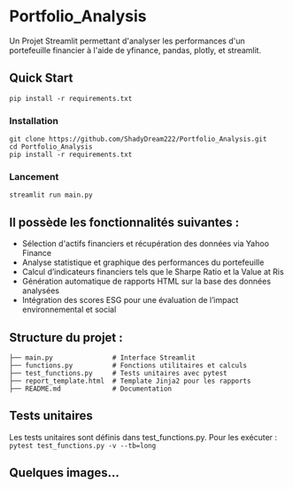 # Portfolio_Analysis

Un Projet Streamlit permettant d'analyser les performances d'un portefeuille financier à l'aide de yfinance, pandas,  plotly, et streamlit. 

##  Quick Start 

`pip install -r requirements.txt`

### Installation

```
git clone https://github.com/ShadyDream222/Portfolio_Analysis.git
cd Portfolio_Analysis
pip install -r requirements.txt
```

### Lancement 

`streamlit run main.py`

## Il possède les fonctionnalités suivantes :

- Sélection d'actifs financiers et récupération des données via Yahoo Finance
- Analyse statistique et graphique des performances du portefeuille
- Calcul d’indicateurs financiers tels que le Sharpe Ratio et la Value at Ris
- Génération automatique de rapports HTML sur la base des données analysées
- Intégration des scores ESG pour une évaluation de l’impact environnemental et social


## Structure du projet : 

```
├── main.py               # Interface Streamlit
├── functions.py          # Fonctions utilitaires et calculs
├── test_functions.py     # Tests unitaires avec pytest
├── report_template.html  # Template Jinja2 pour les rapports
├── README.md             # Documentation
```

## Tests unitaires

Les tests unitaires sont définis dans test_functions.py. Pour les exécuter :
`pytest test_functions.py -v --tb=long`

## Quelques images...
